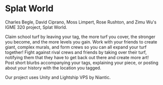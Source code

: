 # Splat World
Charles Begle, David Ciprano, Moss Limpert, Rose Rushton, and Zimu Wu's IGME 320 project, Splat World. 

Claim school turf by leaving your tag, the more turf you cover, the stronger you become, and the more levels you gain. Work with your friends to create giant, complex murals, and form crews so you can all expand your turf together! Fight against rival crews and friends by taking over their turf, notifying them that they have to get back out there and create more art! Post short blurbs accompanying your tags, explaining your piece, or posting about your history with the location you tagged.

Our project uses Unity and Lightship VPS by Niantic.
